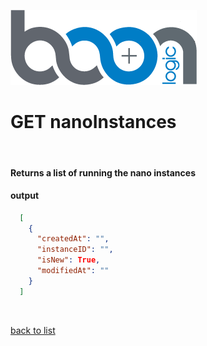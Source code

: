 ![Logo](../images/BoonLogic.png)
# **GET nanoInstances**
<br/>

#### Returns a list of running the nano instances

#### output
```json
  [
    {
      "createdAt": "",
      "instanceID": "",
      "isNew": True,
      "modifiedAt": ""
    }
  ]
```

<br/>

[back to list](../Guides/Guide_Boon_Nano.md)
